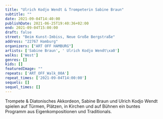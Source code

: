 ```yaml
---
title: "Ulrich Kodjo Wendt & Trompeterin Sabine Braun"
subtitle: ""
date: 2021-09-04T14:40:00
publishDate: 2021-06-25T19:40:36+02:00
end: 2021-09-04T15:00:00
draft: false
street: "Beim Kunst-Imbiss, Neue Große Bergstraße"
address: "22767 Hamburg"
organizers: ["ART OFF HAMBURG"]
artists: ['Sabine Braun', ' Ulrich Kodjo Wendt\xa0']
walks: ['West']
genres: []
kids: []
featuredImage: ""
repeats: ['ART_OFF_Walk_00A']
repeat_times: ['2021-09-04T14:00:00']
sequels: []
sequel_times: []
---
```


Trompete & Diatonisches Akkordeon, Sabine Braun und Ulrich Kodjo Wendt spielen auf Türmen, Plätzen, in Kirchen und auf Bühnen ein buntes Programm aus Eigenkompositionen und Traditionals.